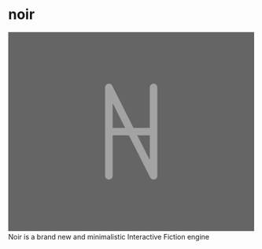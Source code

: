 # noir
<img width=500 src=https://github.com/ostov-larion/noir/blob/master/cover.png />
Noir is a brand new and minimalistic Interactive Fiction engine
